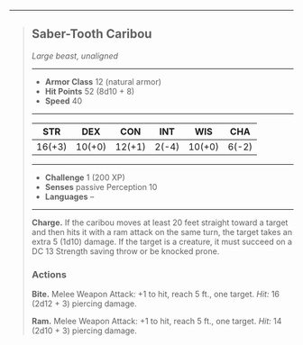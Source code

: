 ___
> ## Saber-Tooth Caribou
>*Large beast, unaligned*
> ___
> - **Armor Class** 12 (natural armor)
> - **Hit Points** 52 (8d10 + 8)
> - **Speed** 40
>___
>|STR|DEX|CON|INT|WIS|CHA|
>|:---:|:---:|:---:|:---:|:---:|:---:|
>|16(+3)|10(+0)|12(+1)|2(-4)|10(+0)|6(-2)|
>___
> - **Challenge** 1 (200 XP)
> - **Senses** passive Perception 10
> - **Languages** –
> ___
>
> **Charge.** If the caribou moves at least 20 feet straight toward a target and then hits it with a ram attack on the same turn, the target takes an extra 5 (1d10) damage. If the target is a creature, it must succeed on a DC 13 Strength saving throw or be knocked prone.
>
> ### Actions
>
> **Bite.** Melee Weapon Attack: +1 to hit, reach 5 ft., one target. *Hit:* 16 (2d12 + 3) piercing damage.
>
> **Ram.** Melee Weapon Attack: +1 to hit, reach 5 ft., one target. *Hit:* 14 (2d10 + 3) piercing damage.
